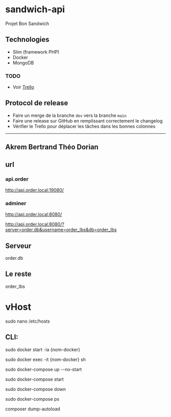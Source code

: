 # sandwich-api
Projet Bon Sandwich

## Technologies

- Slim (framework PHP)
- Docker
- MongoDB

### TODO

- Voir [Trello](https://trello.com/b/XjXoUlnJ/%F0%9F%A5%AAsandwich-api%F0%9F%A5%AA)

## Protocol de release

- Faire un merge de la branche `dev` vers la branche `main`
- Faire une release sur GitHub en remplissant correctement le changelog
- Vérifier le Trello pour déplacer les tâches dans les bonnes colonnes

----
Akrem 
Bertrand
Théo
Dorian
----

## url

### api.order
http://api.order.local:19080/

### adminer
http://api.order.local:8080/

http://api.order.local:8080/?server=order.db&username=order_lbs&db=order_lbs

## Serveur
order.db

## Le reste
order_lbs

# vHost
sudo nano /etc/hosts

## CLI:

sudo docker start -ia {nom-docker}

sudo docker exec -it {nom-docker} sh

sudo docker-compose up --no-start

sudo docker-compose start

sudo docker-compose down

sudo docker-compose ps

composer dump-autoload